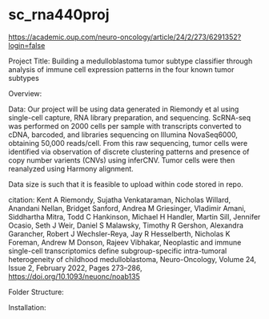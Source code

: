 # sc_rna440proj
https://academic.oup.com/neuro-oncology/article/24/2/273/6291352?login=false

Project Title: Building a medulloblastoma tumor subtype classifier through 
analysis of immune cell expression patterns in the four known tumor subtypes

Overview:


Data:
Our project will be using data generated in Riemondy et al using 
single-cell capture, RNA library preparation, and sequencing. ScRNA-seq was 
performed on 2000 cells per sample with transcripts converted to cDNA, barcoded, 
and libraries sequencing on Illumina NovaSeq6000, obtaining 50,000 reads/cell. 
From this raw sequencing, tumor cells were identified via observation of 
discrete clustering patterns and presence of copy number varients (CNVs) using 
inferCNV. Tumor cells were then reanalyzed using Harmony alignment. 

Data size is such that it is feasible to upload within code stored in repo.

citation: Kent A Riemondy, Sujatha Venkataraman, Nicholas Willard, 
Anandani Nellan, Bridget Sanford, Andrea M Griesinger, Vladimir Amani, 
Siddhartha Mitra, Todd C Hankinson, Michael H Handler, Martin Sill, 
Jennifer Ocasio, Seth J Weir, Daniel S Malawsky, Timothy R Gershon, 
Alexandra Garancher, Robert J Wechsler-Reya, Jay R Hesselberth, 
Nicholas K Foreman, Andrew M Donson, Rajeev Vibhakar, Neoplastic and 
immune single-cell transcriptomics define subgroup-specific intra-tumoral 
heterogeneity of childhood medulloblastoma, Neuro-Oncology, Volume 24, 
Issue 2, February 2022, Pages 273–286, https://doi.org/10.1093/neuonc/noab135

Folder Structure:

Installation:

